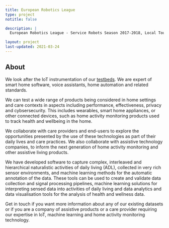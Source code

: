 ```yaml
---
title: European Robotics League
type: project
notitle: false

description: |
  European Robotics League - Service Robots Season 2017-2018, Local Tournament.

layout: project
last-updated: 2021-03-24
---
```


<!--<img style="padding-top:5pt;" src="https://care.hw.ac.uk/img/erl.png" height="60pt"> -->

## About

<p>
We look after the IoT instrumentation of our <a href="https://care.hw.ac.uk/img/testbeds.html">testbeds</a>. We are expert of smart home software, voice assistants, home automation and related standards.  
</p>

<p>
We can test a wide range of products being considered in home settings and care contexts in aspects including performance, effectiveness, privacy and cybsersecurity. This includes wearables, smart home appliances, or other connected devices, such as home activity monitoring products used to track health and wellbeing in the home.
</p>

<p>
We collaborate with care providers and end-users to explore the opportunities presented by the use of these technologies as part of their daily lives and care practices. We also collaborate with assistive technology companies, to inform the next generation of home activity monitoring and other assistive living products. 
</p>

<p>
We have developed software to capture complex, interleaved and hierarchical naturalistic activities of daily living (ADL), collected in very rich sensor environments, and machine learning methods for the automatic annotation of the data.  These tools can be used to create and validate data collection and signal processing pipelines, machine learning solutions for interpreting sensed data into activities of daily living and data analytics and data visualisation tools for the analysis of health and wellness data. 
</p>

<p>
Get in touch if you want more information about any of our existing datasets or if you are a company of assistive products or a care provider requiring our expertise in IoT, machine learning and home activity monitoring technology. <contact>
</p>

